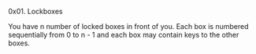 0x01. Lockboxes

You have n number of locked boxes in front of you. Each box is numbered sequentially from 0 to n - 1 and each box may contain keys to the other boxes.

